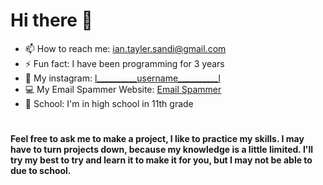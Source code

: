 # Hi there 👋
- 📫 How to reach me: ian.tayler.sandi@gmail.com
- ⚡ Fun fact: I have been programming for 3 years
- 🤡 My instagram: [l__________username__________l](https://www.instagram.com/l__________username__________l/)
- 💻 My Email Spammer Website: [Email Spammer](https://faef-2600-1700-c3d0-89e0-00-30.ngrok.io/)
- 🏫 School: I'm in high school in 11th grade

#

**Feel free to ask me to make a project, I like to practice my skills. I may have to turn projects down, because my knowledge is a little limited. I'll try my best to try and learn it to make it for you, but I may not be able to due to school.**
